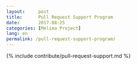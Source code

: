 ```yaml
---
layout:     post
title:      Pull Request Support Program
date:       2017-08-25
categories: [Melima Project]
lang: en
permalink: /pull-request-support-program/
---
```


{% include contribute/pull-request-support.md %}











